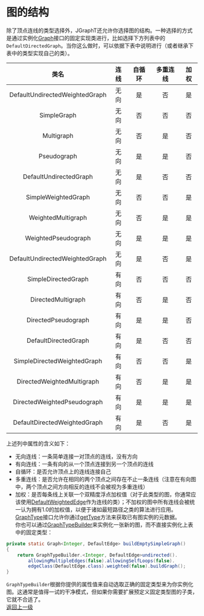 # 图的结构
除了顶点连线的类型选择外，JGraphT还允许你选择图的结构。一种选择的方式是通过实例化[Graph](https://jgrapht.org/javadoc/org/jgrapht/Graph.html)接口的固定实现类进行，比如选择下方列表中的`DefaultDirectedGraph`。当你这么做时，可以依据下表中说明进行（或者继承下表中的类型实现自己的类）。  

| 类名                           | 连线 | 自循环 | 多重连线 | 加权 |  
|:------------------------------:|:----:|:------:|:--------:|:----:|  
| DefaultUndirectedWeightedGraph | 无向 | 是     | 否       | 是   |  
| SimpleGraph                    | 无向 | 否     | 否       | 否   |  
| Multigraph                     | 无向 | 否     | 是       | 否   |  
| Pseudograph                    | 无向 | 是     | 是       | 否   |  
| DefaultUndirectedGraph         | 无向 | 是     | 否       | 否   |  
| SimpleWeightedGraph            | 无向 | 否     | 否       | 是   |  
| WeightedMultigraph             | 无向 | 否     | 是       | 是   |  
| WeightedPseudograph            | 无向 | 是     | 是       | 是   |  
| DefaultUndirectedWeightedGraph | 无向 | 是     | 否       | 是   |  
| SimpleDirectedGraph            | 有向 | 否     | 否       | 否   |  
| DirectedMultigraph             | 有向 | 否     | 是       | 否   |  
| DirectedPseudograph            | 有向 | 是     | 是       | 否   |  
| DefaultDirectedGraph           | 有向 | 是     | 否       | 否   |  
| SimpleDirectedWeightedGraph    | 有向 | 否     | 否       | 是   |  
| DirectedWeightedMultigraph     | 有向 | 否     | 是       | 是   |  
| DirectedWeightedPseudograph    | 有向 | 是     | 是       | 是   |  
| DefaultDirectedWeightedGraph   | 有向 | 是     | 否       | 是   |  

上述列中属性的含义如下：  
* 无向连线：一条简单连接一对顶点的连线，没有方向   
* 有向连线：一条有向的从一个顶点连接到另一个顶点的连线  
* 自循环：是否允许顶点上的连线连接自己  
* 多重连线：是否允许在相同的两个顶点之间存在不止一条连线（注意在有向图中，两个顶点之间方向相反的连线不会被视为多重连线）  
* 加权：是否每条线上关联一个双精度浮点加权值（对于此类型的图，你通常应该使用[DefaultWeightedEdge](https://jgrapht.org/javadoc/org/jgrapht/graph/DefaultWeightedEdge.html)作为连线的类）；不加权的图中所有连线会被统一认为拥有1.0的加权值，以便于诸如最短路径之类的算法进行应用。  
[GraphType](https://jgrapht.org/javadoc/org/jgrapht/GraphType.html)接口允许你通过[getType](https://jgrapht.org/javadoc/org/jgrapht/Graph.html#getType--)方法来获取已有图实例的元数据。  
你也可以通过[GraphTypeBuilder](https://jgrapht.org/javadoc/org/jgrapht/graph/builder/GraphTypeBuilder.html)来实例化一张新的图，而不直接实例化上表中的固定类型：  
```java
private static Graph<Integer, DefaultEdge> buildEmptySimpleGraph()
{
    return GraphTypeBuilder.<Integer, DefaultEdge>undirected().
        allowingMultipleEdges(false).allowingSelfLoops(false).
        edgeClass(DefaultEdge.class).weighted(false).buildGraph();
}
```  
`GraphTypeBuilder`根据你提供的属性值来自动选取正确的固定类型来为你实例化图。这通常是值得一试的干净模式，但如果你需要扩展预定义固定类型图的子类，它就不合适了。  
[返回上一级](https://github.com/roysong/reseachTec/tree/master/graph/jGraphT/apply/dev#jgrapht%E5%BC%80%E5%8F%91%E6%8C%87%E5%8D%97%E6%80%BB%E7%BA%B2)
